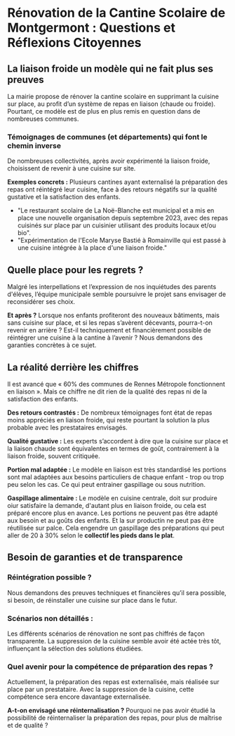 # Rénovation de la Cantine Scolaire de Montgermont : Questions et Réflexions Citoyennes
## La liaison froide un modèle qui ne fait plus ses preuves
La mairie propose de rénover la cantine scolaire en supprimant la cuisine sur place, au profit d’un système de repas en liaison (chaude ou froide). Pourtant, ce modèle est de plus en plus remis en question dans de nombreuses communes.

### Témoignages de communes (et départements) qui font le chemin inverse
De nombreuses collectivités, après avoir expérimenté la liaison froide, choisissent de revenir à une cuisine sur site.

**Exemples concrets :**
Plusieurs cantines ayant externalisé la préparation des repas ont réintégré leur cuisine, face à des retours négatifs sur la qualité gustative et la satisfaction des enfants.
- "Le restaurant scolaire de La Noë-Blanche est municipal et a mis en place une nouvelle organisation depuis septembre 2023, avec des repas cuisinés sur place par un cuisinier utilisant des produits locaux et/ou bio".
- "Expérimentation de l'Ecole Maryse Bastié à Romainville qui est passé à une cuisine intégrée à la place d'une liaison froide."

## Quelle place pour les regrets ?
Malgré les interpellations et l’expression de nos inquiétudes des parents d'élèves, l’équipe municipale semble poursuivre le projet sans envisager de reconsidérer ses choix.

**Et après ?**
Lorsque nos enfants profiteront des nouveaux bâtiments, mais sans cuisine sur place, et si les repas s’avèrent décevants, pourra-t-on revenir en arrière ?
Est-il techniquement et financièrement possible de réintégrer une cuisine à la cantine à l’avenir ? Nous demandons des garanties concrètes à ce sujet.

## La réalité derrière les chiffres
Il est avancé que « 60% des communes de Rennes Métropole fonctionnent en liaison ». Mais ce chiffre ne dit rien de la qualité des repas ni de la satisfaction des enfants.

**Des retours contrastés :**
De nombreux témoignages font état de repas moins appréciés en liaison froide, qui reste pourtant la solution la plus probable avec les prestataires envisagés.

**Qualité gustative :**
Les experts s’accordent à dire que la cuisine sur place et la liaison chaude sont équivalentes en termes de goût, contrairement à la liaison froide, souvent critiquée.

**Portion mal adaptée :**
Le modèle en liaison est très standardisé les portions sont mal adaptées aux besoins particuliers de chaque enfant - trop ou trop peu selon les cas. Ce qui peut entrainer gaspillage ou sous nutrition.

**Gaspillage alimentaire :**
Le modèle en cuisine centrale, doit sur produire oiur satisfaire la demande, d'autant plus en liaison froide, ou cela est préparé encore plus en avance.
Les portions ne peuvent pas être adapté aux besoin et au goûts des enfants. Et la sur productin ne peut pas être réutilisée sur palce.
Cela engendre un gaspillage des préparations qui peut aller de 20 à 30% selon le **collectif les pieds dans le plat**.

## Besoin de garanties et de transparence

### Réintégration possible ?
Nous demandons des preuves techniques et financières qu’il sera possible, si besoin, de réinstaller une cuisine sur place dans le futur.

### Scénarios non détaillés :
Les différents scénarios de rénovation ne sont pas chiffrés de façon transparente. La suppression de la cuisine semble avoir été actée très tôt, influençant la sélection des solutions étudiées.

### Quel avenir pour la compétence de préparation des repas ?
Actuellement, la préparation des repas est externalisée, mais réalisée sur place par un prestataire. Avec la suppression de la cuisine, cette compétence sera encore davantage externalisée.

**A-t-on envisagé une réinternalisation ?**
Pourquoi ne pas avoir étudié la possibilité de réinternaliser la préparation des repas, pour plus de maîtrise et de qualité ?
